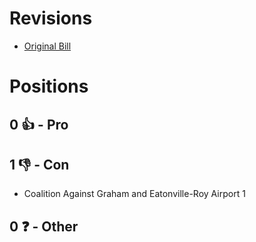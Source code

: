 # Revisions
* [Original Bill](1/)

# Positions
## 0 👍 - Pro

## 1 👎 - Con
* Coalition Against Graham and Eatonville-Roy Airport  1

## 0 ❓ - Other
